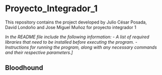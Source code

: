 # Proyecto_Integrador_1
This repository contains the project developed by Julio César Posada, David Londoño and Jose Miguel Muñoz for proyecto integrador 1

_In the README file include the following information:_
_- A list of required libraries that need to be installed before executing the program._
_- Instructions for running the program, along with any necessary commands and their respective parameters.]_

## Bloodhound
